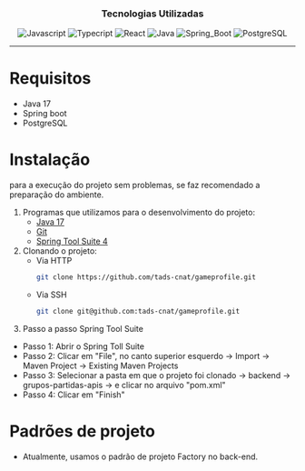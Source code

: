 <div align="center">

### Tecnologias Utilizadas
  
![Javascript](https://img.shields.io/badge/JavaScript-F7DF1E?style=for-the-badge&logo=javascript&logoColor=black)
![Typecript](https://img.shields.io/badge/TypeScript-007ACC?style=for-the-badge&logo=typescript&logoColor=white)
![React](https://img.shields.io/badge/React-20232A?style=for-the-badge&logo=react&logoColor=61DAFB)
![Java](https://img.shields.io/badge/Java-ED8B00?style=for-the-badge&logo=java&logoColor=white)
![Spring_Boot](https://img.shields.io/badge/Spring_Boot-F2F4F9?style=for-the-badge&logo=spring-boot)
![PostgreSQL](https://img.shields.io/badge/PostgreSQL-316192?style=for-the-badge&logo=postgresql&logoColor=white)
</div>  

___

# Requisitos
* Java 17
* Spring boot
* PostgreSQL

# Instalação
para  a execução do projeto sem problemas, se faz recomendado a preparação do ambiente.

1. Programas que utilizamos para o desenvolvimento do projeto:
	- [Java 17](https://www.oracle.com/java/technologies/downloads/)
	- [Git](https://git-scm.com/)
	- [Spring Tool Suite 4](https://spring.io/tools)
2. Clonando o projeto:
	- Via HTTP
		 ```bash
		 git clone https://github.com/tads-cnat/gameprofile.git
		 ```
	- Via SSH
		```bash
		git clone git@github.com:tads-cnat/gameprofile.git
   

3. Passo a passo Spring Tool Suite

- Passo 1: Abrir o Spring Toll Suite 
- Passo 2: Clicar em "File", no canto superior esquerdo -> Import -> Maven Project -> Existing Maven Projects 
- Passo 3: Selecionar a pasta em que o projeto foi clonado -> backend -> grupos-partidas-apis -> e clicar no arquivo "pom.xml"
- Passo 4: Clicar em "Finish"


# Padrões de projeto

* Atualmente, usamos o padrão de projeto Factory no back-end.